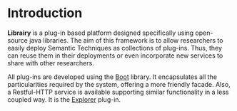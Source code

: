 # Introduction
**Librairy** is a plug-in based platform designed specifically using open-source java libraries. The aim of this framework is to allow researchers to easily deploy Semantic Techniques as collections of plug-ins. Thus, they can reuse them in their deployments or even incorporate new services to share with other researchers. 

All plug-ins are developed using the [Boot](https://github.com/librairy/boot) library. It encapsulates all the particularities required by the system, offering a more friendly facade. Also, a Restful-HTTP service is available supporting similar functionality in a less coupled way. It is the [Explorer](https://github.com/librairy/explorer) plug-in. 
